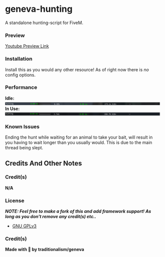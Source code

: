 # geneva-hunting
A standalone hunting-script for FiveM.

### Preview
[Youtube Preview Link](https://youtu.be/HI-32D5ALMo)

### Installation
Install this as you would any other resource! As of right now there is *no* config options.

### Performance

**Idle:**
![Idle](/images/Screenshot%202022-10-04%20152016.png)
**In Use:**
![In Use](/images/Screenshot%202022-10-04%20152202.png)

### Known Issues

Ending the hunt while waiting for an animal to take your bait, will result in you having to wait longer than you usually would. This is due to the main thread being slept.

## Credits And Other Notes

### Credit(s)
**N/A**

### License
***NOTE: Feel free to make a fork of this and add framework support! As long as you don't remove any credit(s) etc..***

* [GNU GPLv3](https://choosealicense.com/licenses/gpl-3.0/)

### Credit(s)
**Made with 💝 by traditionalism/geneva**